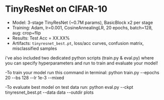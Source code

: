 # TinyResNet on CIFAR-10
- Model: 3-stage TinyResNet (~0.7M params), BasicBlock x2 per stage
- Training: Adam, lr=0.001, CosineAnnealingLR, 20 epochs, batch=128, aug: crop+flip
- Results: Test Acc = XX.XX%
- Artifacts: `tinyresnet_best.pt`, loss/acc curves, confusion matrix, misclassified samples


i've also included two dedicated python scripts (train.py & eval.py) where you can specify hyperparameters and run to train and evaluate your model!
 
-To train your model run this command in terminal:
python train.py --epochs 20 --bs 128 --lr 1e-3 --mixed

-To evaluate best model on test data run:
python eval.py --ckpt tinyresnet_best.pt --data data --outdir plots
